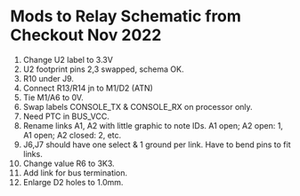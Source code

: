 # Mods to Relay Schematic from Checkout Nov 2022

1. Change U2 label to 3.3V
2. U2 footprint pins 2,3 swapped, schema OK.
3. R10 under J9.
4. Connect R13/R14 jn to M1/D2 (ATN)
5. Tie M1/A6 to 0V.
6. Swap labels CONSOLE_TX & CONSOLE_RX on processor only.
7. Need PTC in BUS_VCC.
8. Rename links A1, A2 with little graphic to note IDs. A1 open; A2 open: 1, A1 open; A2 closed: 2, etc. 
9. J6,J7 should have one select & 1 ground per link. Have to bend pins to fit links. 
10. Change value R6 to 3K3. 
11. Add link for bus termination. 
12. Enlarge D2 holes to 1.0mm.


